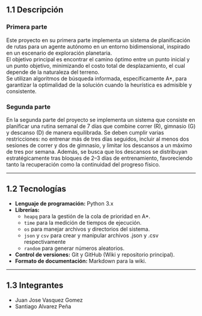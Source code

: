 ## 1.1 Descripción

### Primera parte
Este proyecto en su primera parte implementa un sistema de planificación de rutas para un agente autónomo en un entorno bidimensional, inspirado en un escenario de exploración planetaria.  
El objetivo principal es encontrar el camino óptimo entre un punto inicial y un punto objetivo, minimizando el costo total de desplazamiento, el cual depende de la naturaleza del terreno.  
Se utilizan algoritmos de búsqueda informada, específicamente A*, para garantizar la optimalidad de la solución cuando la heurística es admisible y consistente.

### Segunda parte

En la segunda parte del proyecto se implementa un sistema que consiste en planificar una rutina semanal de 7 días que combine correr (R), gimnasio (G) y descanso (D) de manera equilibrada. Se deben cumplir varias restricciones: no entrenar más de tres días seguidos, incluir al menos dos sesiones de correr y dos de gimnasio, y limitar los descansos a un máximo de tres por semana. Además, se busca que los descansos se distribuyan estratégicamente tras bloques de 2–3 días de entrenamiento, favoreciendo tanto la recuperación como la continuidad del progreso físico.


---

## 1.2 Tecnologías

- **Lenguaje de programación:** Python 3.x
- **Librerías:**
  - `heapq` para la gestión de la cola de prioridad en A*.
  - `time` para la medición de tiempos de ejecución.
  - `os` para manejar archivos y directorios del sistema.
  - `json` y `csv` para crear y manipular archivos .json y .csv respectivamente
  - `random` para generar números aleatorios.
- **Control de versiones:** Git y GitHub (Wiki y repositorio principal).
- **Formato de documentación:** Markdown para la wiki.

---

## 1.3 Integrantes

- Juan Jose Vasquez Gomez
- Santiago Alvarez Peña